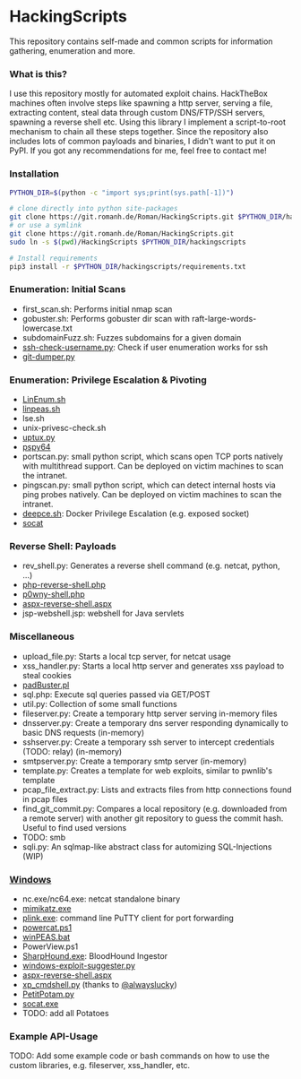# HackingScripts

This repository contains self-made and common scripts for information gathering, enumeration and more.

### What is this?
I use this repository mostly for automated exploit chains. HackTheBox machines often involve steps like spawning a http server, serving a file, extracting content, steal data through custom DNS/FTP/SSH servers, spawning a reverse shell etc. Using this library I implement a script-to-root mechanism to chain all these steps together. Since the repository also includes lots of common payloads and binaries, I didn't want to put it on PyPI. If you got any recommendations for me, feel free to contact me!

### Installation
```bash
PYTHON_DIR=$(python -c "import sys;print(sys.path[-1])")

# clone directly into python site-packages
git clone https://git.romanh.de/Roman/HackingScripts.git $PYTHON_DIR/hackingscripts
# or use a symlink
git clone https://git.romanh.de/Roman/HackingScripts.git
sudo ln -s $(pwd)/HackingScripts $PYTHON_DIR/hackingscripts

# Install requirements
pip3 install -r $PYTHON_DIR/hackingscripts/requirements.txt
```

### Enumeration: Initial Scans
- first_scan.sh: Performs initial nmap scan
- gobuster.sh: Performs gobuster dir scan with raft-large-words-lowercase.txt
- subdomainFuzz.sh: Fuzzes subdomains for a given domain
- [ssh-check-username.py](https://www.exploit-db.com/exploits/45939): Check if user enumeration works for ssh
- [git-dumper.py](https://github.com/arthaud/git-dumper)

### Enumeration: Privilege Escalation & Pivoting
- [LinEnum.sh](https://github.com/rebootuser/LinEnum)
- [linpeas.sh](https://github.com/carlospolop/privilege-escalation-awesome-scripts-suite)
- lse.sh
- unix-privesc-check.sh
- [uptux.py](https://github.com/initstring/uptux)
- [pspy64](https://github.com/DominicBreuker/pspy)
- portscan.py: small python script, which scans open TCP ports natively with multithread support.
Can be deployed on victim machines to scan the intranet.
- pingscan.py: small python script, which can detect internal hosts via ping probes natively.
Can be deployed on victim machines to scan the intranet.
- [deepce.sh](https://github.com/stealthcopter/deepce): Docker Privilege Escalation (e.g. exposed socket)
- [socat](https://github.com/3ndG4me/socat)

### Reverse Shell: Payloads
- rev_shell.py: Generates a reverse shell command (e.g. netcat, python, ...)
- [php-reverse-shell.php](https://github.com/pentestmonkey/php-reverse-shell)
- [p0wny-shell.php](https://github.com/flozz/p0wny-shell)
- [aspx-reverse-shell.aspx](https://github.com/borjmz/aspx-reverse-shell)
- jsp-webshell.jsp: webshell for Java servlets

### Miscellaneous
- upload_file.py: Starts a local tcp server, for netcat usage
- xss_handler.py: Starts a local http server and generates xss payload to steal cookies
- [padBuster.pl](https://github.com/AonCyberLabs/PadBuster)
- sql.php: Execute sql queries passed via GET/POST
- util.py: Collection of some small functions
- fileserver.py: Create a temporary http server serving in-memory files
- dnsserver.py: Create a temporary dns server responding dynamically to basic DNS requests (in-memory)
- sshserver.py: Create a temporary ssh server to intercept credentials (TODO: relay) (in-memory)
- smtpserver.py: Create a temporary smtp server (in-memory)
- template.py: Creates a template for web exploits, similar to pwnlib's template
- pcap_file_extract.py: Lists and extracts files from http connections found in pcap files
- find_git_commit.py: Compares a local repository (e.g. downloaded from a remote server) with another git repository to guess the commit hash. Useful to find used versions
- TODO: smb
- sqli.py: An sqlmap-like abstract class for automizing SQL-Injections (WIP)

### [Windows](win/)
 - nc.exe/nc64.exe: netcat standalone binary
 - [mimikatz.exe](https://github.com/gentilkiwi/mimikatz)
 - [plink.exe](https://www.chiark.greenend.org.uk/~sgtatham/putty/latest.html): command line PuTTY client for port forwarding
 - [powercat.ps1](https://github.com/besimorhino/powercat)
 - [winPEAS.bat](https://github.com/carlospolop/privilege-escalation-awesome-scripts-suite)
 - PowerView.ps1
 - [SharpHound.exe](https://github.com/BloodHoundAD/SharpHound3): BloodHound Ingestor
 - [windows-exploit-suggester.py](https://github.com/AonCyberLabs/Windows-Exploit-Suggester)
 - [aspx-reverse-shell.aspx](https://github.com/borjmz/aspx-reverse-shell)
 - [xp_cmdshell.py](https://github.com/0xalwayslucky/pentesting-tools) (thanks to [@alwayslucky](https://github.com/0xalwayslucky))
 - [PetitPotam.py](https://github.com/topotam/PetitPotam)
 - [socat.exe](https://github.com/3ndG4me/socat)
 - TODO: add all Potatoes

### Example API-Usage
TODO: Add some example code or bash commands on how to use the custom libraries, e.g. fileserver, xss_handler, etc.